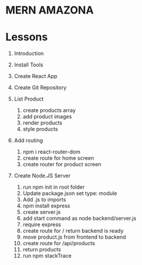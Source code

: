 # MERN AMAZONA

# Lessons
1. Introduction
2. Install Tools
3. Create React App
4. Create Git Repository

5. List Product
    1. create products array
    2. add product images
    3. render products
    4. style products

6. Add routing
    1. npm i react-router-dom
    2. create route for home screen
    3. create router for product screen
7. Create Node.JS Server
    1. run npm init in root folder
    2. Update package.json set type: module
    3. Add .js to imports
    4. npm install express
    5. create server.js
    6. add start command as node backend/server.js
    7. require express
    8. create route for / return backend is ready
    9. move product.js from frontend to backend
    10. create route for /api/products
    11. return products
    12. run npm stackTrace
